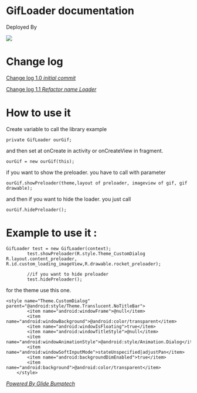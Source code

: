 GifLoader documentation
================

Deployed By

 [![](https://jitpack.io/v/raldeskrisnu/gifloader.svg)](https://jitpack.io/#raldeskrisnu/gifloader)


# Change log

[Change log 1.0 *initial commit*](https://github.com/raldeskrisnu/gifloader/releases/tag/1.0/) 

[Change log 1.1 *Refactor name Loader*](https://github.com/raldeskrisnu/gifloader/releases/tag/1.1) 

# How to use it

Create variable to call the library example

```
private GifLoader ourGif;
```
and then set at onCreate in activity or onCreateView in fragment.

```
ourGif = new ourGif(this);
```

if you want to show the preloader. you have to call with parameter

```
ourGif.showPreloader(theme,layout of preloader, imageview of gif, gif drawable);
```
and then if you want to hide the loader. you just call

```
ourGif.hidePreloader();
```

# Example to use it :

```
GifLoader test = new GifLoader(context);
        test.showPreloader(R.style.Theme_CustomDialog R.layout.content_preloader, R.id.custom_loading_imageView,R.drawable.rocket_preloader);

        //if you want to hide preloader
        test.hidePreloader();
```

for the theme use this one.

```
<style name="Theme.CustomDialog" parent="@android:style/Theme.Translucent.NoTitleBar">
        <item name="android:windowFrame">@null</item>
        <item name="android:windowBackground">@android:color/transparent</item>
        <item name="android:windowIsFloating">true</item>
        <item name="android:windowTitleStyle">@null</item>
        <item name="android:windowAnimationStyle">@android:style/Animation.Dialog</item>
        <item name="android:windowSoftInputMode">stateUnspecified|adjustPan</item>
        <item name="android:backgroundDimEnabled">true</item>
        <item name="android:background">@android:color/transparent</item>
    </style>
```

[*Powered By Glide Bumptech*](https://github.com/bumptech/glide) 
